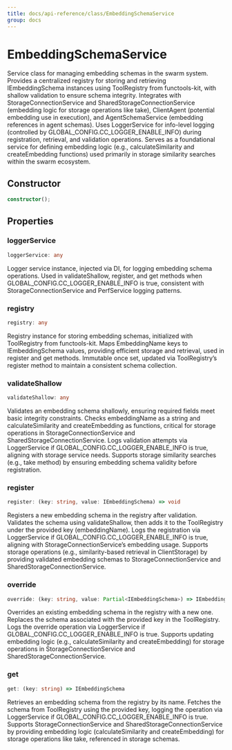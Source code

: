 ```yaml
---
title: docs/api-reference/class/EmbeddingSchemaService
group: docs
---
```


# EmbeddingSchemaService

Service class for managing embedding schemas in the swarm system.
Provides a centralized registry for storing and retrieving IEmbeddingSchema instances using ToolRegistry from functools-kit, with shallow validation to ensure schema integrity.
Integrates with StorageConnectionService and SharedStorageConnectionService (embedding logic for storage operations like take), ClientAgent (potential embedding use in execution), and AgentSchemaService (embedding references in agent schemas).
Uses LoggerService for info-level logging (controlled by GLOBAL_CONFIG.CC_LOGGER_ENABLE_INFO) during registration, retrieval, and validation operations.
Serves as a foundational service for defining embedding logic (e.g., calculateSimilarity and createEmbedding functions) used primarily in storage similarity searches within the swarm ecosystem.

## Constructor

```ts
constructor();
```

## Properties

### loggerService

```ts
loggerService: any
```

Logger service instance, injected via DI, for logging embedding schema operations.
Used in validateShallow, register, and get methods when GLOBAL_CONFIG.CC_LOGGER_ENABLE_INFO is true, consistent with StorageConnectionService and PerfService logging patterns.

### registry

```ts
registry: any
```

Registry instance for storing embedding schemas, initialized with ToolRegistry from functools-kit.
Maps EmbeddingName keys to IEmbeddingSchema values, providing efficient storage and retrieval, used in register and get methods.
Immutable once set, updated via ToolRegistry’s register method to maintain a consistent schema collection.

### validateShallow

```ts
validateShallow: any
```

Validates an embedding schema shallowly, ensuring required fields meet basic integrity constraints.
Checks embeddingName as a string and calculateSimilarity and createEmbedding as functions, critical for storage operations in StorageConnectionService and SharedStorageConnectionService.
Logs validation attempts via LoggerService if GLOBAL_CONFIG.CC_LOGGER_ENABLE_INFO is true, aligning with storage service needs.
Supports storage similarity searches (e.g., take method) by ensuring embedding schema validity before registration.

### register

```ts
register: (key: string, value: IEmbeddingSchema) => void
```

Registers a new embedding schema in the registry after validation.
Validates the schema using validateShallow, then adds it to the ToolRegistry under the provided key (embeddingName).
Logs the registration via LoggerService if GLOBAL_CONFIG.CC_LOGGER_ENABLE_INFO is true, aligning with StorageConnectionService’s embedding usage.
Supports storage operations (e.g., similarity-based retrieval in ClientStorage) by providing validated embedding schemas to StorageConnectionService and SharedStorageConnectionService.

### override

```ts
override: (key: string, value: Partial<IEmbeddingSchema>) => IEmbeddingSchema
```

Overrides an existing embedding schema in the registry with a new one.
Replaces the schema associated with the provided key in the ToolRegistry.
Logs the override operation via LoggerService if GLOBAL_CONFIG.CC_LOGGER_ENABLE_INFO is true.
Supports updating embedding logic (e.g., calculateSimilarity and createEmbedding) for storage operations in StorageConnectionService and SharedStorageConnectionService.

### get

```ts
get: (key: string) => IEmbeddingSchema
```

Retrieves an embedding schema from the registry by its name.
Fetches the schema from ToolRegistry using the provided key, logging the operation via LoggerService if GLOBAL_CONFIG.CC_LOGGER_ENABLE_INFO is true.
Supports StorageConnectionService and SharedStorageConnectionService by providing embedding logic (calculateSimilarity and createEmbedding) for storage operations like take, referenced in storage schemas.
